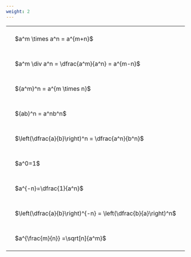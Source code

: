 ```yaml
---
weight: 2
---
```


<style type="text/css">
#T_f6f24 th.col_heading {
  text-align: left;
  font-size: 1em;
}
#T_f6f24 td {
  text-align: left;
  font-size: 1em;
  padding: 1.5em;
}
</style>
<table id="T_f6f24">
  <thead>
  </thead>
  <tbody>
    <tr>
      <td id="T_f6f24_row0_col0" class="data row0 col0" >$a^m \times a^n = a^{m+n}$</td>
    </tr>
    <tr>
      <td id="T_f6f24_row1_col0" class="data row1 col0" >$a^m \div a^n = \dfrac{a^m}{a^n} = a^{m-n}$</td>
    </tr>
    <tr>
      <td id="T_f6f24_row2_col0" class="data row2 col0" >$(a^m)^n = a^{m \times n}$</td>
    </tr>
    <tr>
      <td id="T_f6f24_row3_col0" class="data row3 col0" >$(ab)^n = a^nb^n$</td>
    </tr>
    <tr>
      <td id="T_f6f24_row4_col0" class="data row4 col0" >$\left(\dfrac{a}{b}\right)^n = \dfrac{a^n}{b^n}$</td>
    </tr>
    <tr>
      <td id="T_f6f24_row5_col0" class="data row5 col0" >$a^0=1$</td>
    </tr>
    <tr>
      <td id="T_f6f24_row6_col0" class="data row6 col0" >$a^{-n}=\dfrac{1}{a^n}$</td>
    </tr>
    <tr>
      <td id="T_f6f24_row7_col0" class="data row7 col0" >$\left(\dfrac{a}{b}\right)^{-n} = \left(\dfrac{b}{a}\right)^n$</td>
    </tr>
    <tr>
      <td id="T_f6f24_row8_col0" class="data row8 col0" >$a^{\frac{m}{n}} =\sqrt[n]{a^m}$</td>
    </tr>
  </tbody>
</table>
